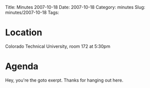 Title: Minutes 2007-10-18
Date: 2007-10-18
Category: minutes 
Slug: minutes/2007-10-18
Tags:

Location
========

Colorado Technical University, room 172 at 5:30pm

Agenda
======

<!-- PELICAN_BEGIN_SUMMARY -->
Hey, you're the goto exerpt. Thanks for hanging out here.
<!-- PELICAN_END_SUMMARY -->
